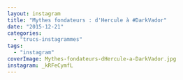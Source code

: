 ```yaml
---
layout: instagram
title: "Mythes fondateurs : d'Hercule à #DarkVador"
date: "2015-12-21"
categories: 
  - "trucs-instagrammes"
tags: 
  - "instagram"
coverImage: Mythes-fondateurs-dHercule-a-DarkVador.jpg
instagram: _kRFeCymfL
---
```

